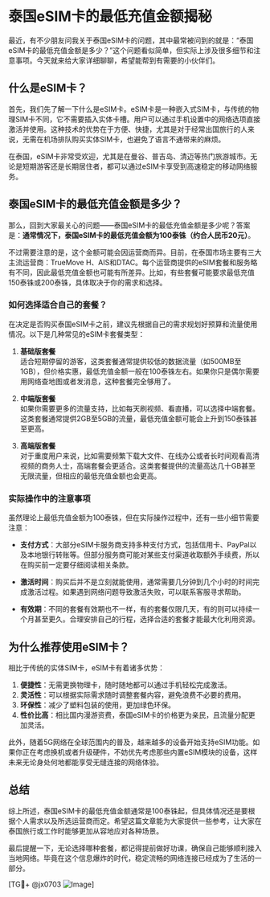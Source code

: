# 泰国eSIM卡的最低充值金额揭秘

最近，有不少朋友问我关于泰国eSIM卡的问题，其中最常被问到的就是：“泰国eSIM卡的最低充值金额是多少？”这个问题看似简单，但实际上涉及很多细节和注意事项。今天就来给大家详细聊聊，希望能帮到有需要的小伙伴们。

## 什么是eSIM卡？

首先，我们先了解一下什么是eSIM卡。eSIM卡是一种嵌入式SIM卡，与传统的物理SIM卡不同，它不需要插入实体卡槽。用户可以通过手机设置中的网络选项直接激活并使用。这种技术的优势在于方便、快捷，尤其是对于经常出国旅行的人来说，无需在机场排队购买实体SIM卡，也避免了语言不通带来的麻烦。

在泰国，eSIM卡非常受欢迎，尤其是在曼谷、普吉岛、清迈等热门旅游城市。无论是短期游客还是长期居住者，都可以通过eSIM卡享受到高速稳定的移动网络服务。

## 泰国eSIM卡的最低充值金额是多少？

那么，回到大家最关心的问题——泰国eSIM卡的最低充值金额是多少呢？答案是：**通常情况下，泰国eSIM卡的最低充值金额为100泰铢（约合人民币20元）**。

不过需要注意的是，这个金额可能会因运营商而异。目前，在泰国市场主要有三大主流运营商：TrueMove H、AIS和DTAC。每个运营商提供的eSIM套餐和服务略有不同，因此最低充值金额也可能有所差异。比如，有些套餐可能要求最低充值150泰铢或200泰铢，具体取决于你的需求和选择。

### 如何选择适合自己的套餐？

在决定是否购买泰国eSIM卡之前，建议先根据自己的需求规划好预算和流量使用情况。以下是几种常见的eSIM卡套餐类型：

1. **基础版套餐**  
   适合短期停留的游客，这类套餐通常提供较低的数据流量（如500MB至1GB），但价格实惠，最低充值金额一般在100泰铢左右。如果你只是偶尔需要用网络查地图或者发消息，这种套餐完全够用了。

2. **中端版套餐**  
   如果你需要更多的流量支持，比如每天刷视频、看直播，可以选择中端套餐。这类套餐通常提供2GB至5GB的流量，最低充值金额可能会上升到150泰铢甚至更高。

3. **高端版套餐**  
   对于重度用户来说，比如需要频繁下载大文件、在线办公或者长时间观看高清视频的商务人士，高端套餐会更适合。这类套餐提供的流量高达几十GB甚至无限流量，但相应的最低充值金额也会更高。

### 实际操作中的注意事项

虽然理论上最低充值金额为100泰铢，但在实际操作过程中，还有一些小细节需要注意：

- **支付方式**：大部分eSIM卡服务商支持多种支付方式，包括信用卡、PayPal以及本地银行转账等。但部分服务商可能对某些支付渠道收取额外手续费，所以在购买前一定要仔细阅读相关条款。
  
- **激活时间**：购买后并不是立刻就能使用，通常需要几分钟到几个小时的时间完成激活过程。如果遇到网络问题导致激活失败，可以联系客服寻求帮助。

- **有效期**：不同的套餐有效期也不一样，有的套餐仅限几天，有的则可以持续一个月甚至更久。合理安排自己的行程，选择合适的套餐才能最大化利用资源。

## 为什么推荐使用eSIM卡？

相比于传统的实体SIM卡，eSIM卡有着诸多优势：

1. **便捷性**：无需更换物理卡，随时随地都可以通过手机轻松完成激活。
2. **灵活性**：可以根据实际需求随时调整套餐内容，避免浪费不必要的费用。
3. **环保性**：减少了塑料包装的使用，更加绿色环保。
4. **性价比高**：相比国内漫游资费，泰国eSIM卡的价格更为亲民，且流量分配更加灵活。

此外，随着5G网络在全球范围内的普及，越来越多的设备开始支持eSIM功能。如果你正在考虑换机或者升级硬件，不妨优先考虑那些内置eSIM模块的设备，这样未来无论身处何地都能享受无缝连接的网络体验。

## 总结

综上所述，泰国eSIM卡的最低充值金额通常是100泰铢起，但具体情况还是要根据个人需求以及所选运营商而定。希望这篇文章能为大家提供一些参考，让大家在泰国旅行或工作时能够更加从容地应对各种场景。

最后提醒一下，无论选择哪种套餐，都记得提前做好功课，确保自己能够顺利接入当地网络。毕竟在这个信息爆炸的时代，稳定流畅的网络连接已经成为了生活的一部分。

[TG💪+ @jx0703 ![Image](https://github.com/user-attachments/assets/dbca1d08-cadb-493c-b0ec-ad6f7a83f270)]